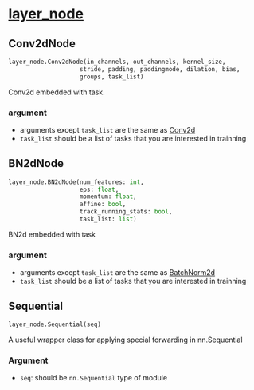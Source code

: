 # [layer_node](https://github.com/suikac/AutoMTL/blob/main/mtl_pytorch/layer_node.py)
## Conv2dNode
```python
layer_node.Conv2dNode(in_channels, out_channels, kernel_size, 
                    stride, padding, paddingmode, dilation, bias, 
                    groups, task_list)
```


Conv2d embedded with task. 

### argument
* arguments except `task_list` are the same as [Conv2d](https://pytorch.org/docs/stable/generated/torch.nn.Conv2d.html)
* `task_list` should be a list of tasks that you are interested in trainning

## BN2dNode
```python
layer_node.BN2dNode(num_features: int,
                    eps: float, 
                    momentum: float, 
                    affine: bool, 
                    track_running_stats: bool, 
                    task_list: list)
```

BN2d embedded with task

### argument
* arguments except `task_list` are the same as [BatchNorm2d](https://pytorch.org/docs/stable/generated/torch.nn.BatchNorm2d.html)
* `task_list` should be a list of tasks that you are interested in trainning


## Sequential 
```python
layer_node.Sequential(seq)
```

A useful wrapper class for applying special forwarding in nn.Sequential

### Argument
* `seq`: should be `nn.Sequential` type of module